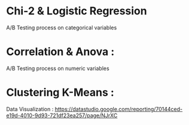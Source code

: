 # Chi-2 & Logistic Regression
A/B Testing process on categorical variables
# Correlation & Anova :
A/B Testing process on numeric variables
# Clustering K-Means :
Data Visualization : https://datastudio.google.com/reporting/70144ced-e19d-4010-9d93-721df23ea257/page/NJrXC
